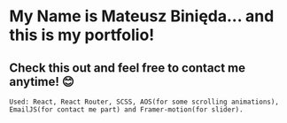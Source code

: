 # My Name is Mateusz Binięda... and this is my portfolio!

## Check this out and feel free to contact me anytime! 😊

`Used: React, React Router, SCSS, AOS(for some scrolling animations), EmailJS(for contact me part) and Framer-motion(for slider). `
